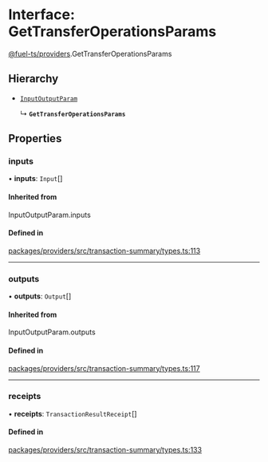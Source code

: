 # Interface: GetTransferOperationsParams

[@fuel-ts/providers](/api/Providers/index.md).GetTransferOperationsParams

## Hierarchy

- [`InputOutputParam`](/api/Providers/index.md#inputoutputparam)

  ↳ **`GetTransferOperationsParams`**

## Properties

### inputs

• **inputs**: `Input`[]

#### Inherited from

InputOutputParam.inputs

#### Defined in

[packages/providers/src/transaction-summary/types.ts:113](https://github.com/FuelLabs/fuels-ts/blob/b7073a1e/packages/providers/src/transaction-summary/types.ts#L113)

___

### outputs

• **outputs**: `Output`[]

#### Inherited from

InputOutputParam.outputs

#### Defined in

[packages/providers/src/transaction-summary/types.ts:117](https://github.com/FuelLabs/fuels-ts/blob/b7073a1e/packages/providers/src/transaction-summary/types.ts#L117)

___

### receipts

• **receipts**: `TransactionResultReceipt`[]

#### Defined in

[packages/providers/src/transaction-summary/types.ts:133](https://github.com/FuelLabs/fuels-ts/blob/b7073a1e/packages/providers/src/transaction-summary/types.ts#L133)
